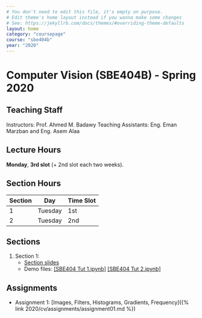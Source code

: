 ```yaml
---
# You don't need to edit this file, it's empty on purpose.
# Edit theme's home layout instead if you wanna make some changes
# See: https://jekyllrb.com/docs/themes/#overriding-theme-defaults
layout: home
category: "coursepage"
course: "sbe404b"
year: "2020"
---
```


# Computer Vision \(SBE404B\) - Spring 2020

## Teaching Staff

Instructors: Prof. Ahmed M. Badawy
Teaching Assistants: Eng. Eman Marzban and Eng. Asem Alaa

## Lecture Hours

**Monday**, **3rd slot** (+ 2nd slot each two weeks).

## Section Hours

| Section | Day | Time Slot |
|---------|-----|-----------|
|   1     | Tuesday | 1st |
|   2     | Tuesday | 2nd |

## Sections

1. Section 1:
    * [Section slides](https://github.com/emanmarzban/Computer-Vision-2020/blob/master/Tutorial1.pdf)
    * Demo files: [[SBE404 Tut 1.ipynb]](https://github.com/emanmarzban/Computer-Vision-2020/blob/master/SBE404%20Tut%201.ipynb) [[SBE404 Tut 2.ipynb]](https://github.com/emanmarzban/Computer-Vision-2020/blob/master/SBE404%20Tut%202.ipynb)

## Assignments

* Assignment 1: [Images, Filters, Histograms, Gradients, Frequency]({% link 2020/cv/assignments/assignment01.md %})